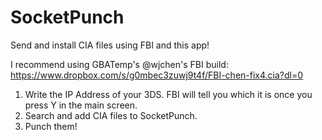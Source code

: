 # SocketPunch
Send and install CIA files using FBI and this app!

I recommend using GBATemp's @wjchen's FBI build: https://www.dropbox.com/s/g0mbec3zuwj9t4f/FBI-chen-fix4.cia?dl=0

1. Write the IP Address of your 3DS. FBI will tell you which it is once you press Y in the main screen.
2. Search and add CIA files to SocketPunch.
3. Punch them!
